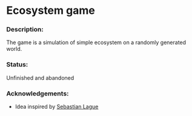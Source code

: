 # Ecosystem game

### Description:
The game is a simulation of simple ecosystem on a randomly generated world.

### Status:
Unfinished and abandoned

### Acknowledgements:
- Idea inspired by [Sebastian Lague](https://www.youtube.com/watch?v=r_It_X7v-1E&ab_channel=SebastianLague)
